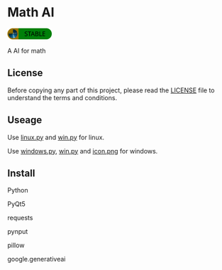 # Math AI

[<img alt="Status" src="https://raw.githubusercontent.com/Orbinuity/.github/main/status/stable.png" width="100" height="25">](https://orbinuity.github.io/statusIcons)

A AI for math

## License

Before copying any part of this project, please read the [LICENSE](./LICENSE) file to understand the terms and conditions.

## Useage

Use [linux.py](./linux.py) and [win.py](./win.py) for linux.

Use [windows.py](./windows.py), [win.py](./win.py) and [icon.png](./icon.png) for windows.

## Install

Python

PyQt5

requests

pynput

pillow

google.generativeai